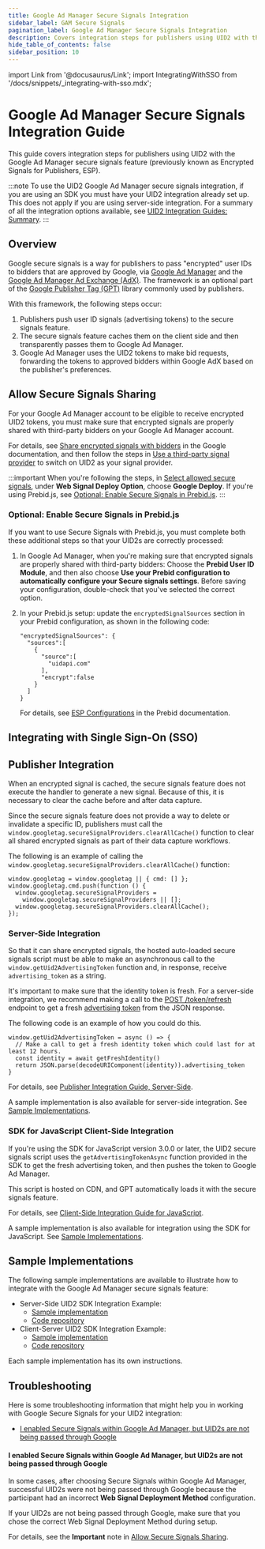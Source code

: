 ```yaml
---
title: Google Ad Manager Secure Signals Integration
sidebar_label: GAM Secure Signals
pagination_label: Google Ad Manager Secure Signals Integration
description: Covers integration steps for publishers using UID2 with the Google Ad ManagerSecure Signals feature.
hide_table_of_contents: false
sidebar_position: 10
---
```


import Link from '@docusaurus/Link';
import IntegratingWithSSO from '/docs/snippets/_integrating-with-sso.mdx';

# Google Ad Manager Secure Signals Integration Guide

This guide covers integration steps for publishers using UID2 with the Google Ad Manager secure signals feature (previously known as Encrypted Signals for Publishers, ESP).

:::note
To use the UID2 Google Ad Manager secure signals integration, if you are using an SDK you must have your UID2 integration already set up. This does not apply if you are using server-side integration. For a summary of all the integration options available, see [UID2 Integration Guides: Summary](summary-guides.md).
:::

## Overview

Google secure signals is a way for publishers to pass "encrypted" user IDs to bidders that are approved by Google, via [Google Ad Manager](https://admanager.google.com/home/) and the [Google Ad Manager Ad Exchange (AdX)](https://support.google.com/admanager/answer/6321605?hl=en). The framework is an optional part of the <a href="https://developers.google.com/publisher-tag/guides/get-started">Google Publisher Tag (GPT)</a> library commonly used by publishers.

With this framework, the following steps occur:

1. Publishers push user ID signals (advertising tokens) to the secure signals feature.
2. The secure signals feature caches them on the client side and then transparently passes them to Google Ad Manager.
3. Google Ad Manager uses the UID2 tokens to make bid requests, forwarding the tokens to approved bidders within Google AdX based on the publisher's preferences.

## Allow Secure Signals Sharing

For your Google Ad Manager account to be eligible to receive encrypted UID2 tokens, you must make sure that encrypted signals are properly shared with third-party bidders on your Google Ad Manager account.

For details, see [Share encrypted signals with bidders](https://support.google.com/admanager/answer/10488752) in the Google documentation, and then follow the steps in [Use a third-party signal provider](https://developers.google.com/interactive-media-ads/docs/sdks/html5/client-side/securesignals) to switch on UID2 as your signal provider.

:::important
When you're following the steps, in [Select allowed secure signals](https://support.google.com/admanager/answer/10488752#select-signals), under **Web Signal Deploy Option**, choose **Google Deploy**. If you're using Prebid.js, see [Optional: Enable Secure Signals in Prebid.js](#optional-enable-secure-signals-in-prebidjs).
:::

### Optional: Enable Secure Signals in Prebid.js

If you want to use Secure Signals with Prebid.js, you must complete both these additional steps so that your UID2s are correctly processed:

1. In Google Ad Manager, when you're making sure that encrypted signals are properly shared with third-party bidders: Choose the **Prebid User ID Module**, and then also choose **Use your Prebid configuration to automatically configure your Secure signals settings**. Before saving your configuration, double-check that you've selected the correct option.

1. In your Prebid.js setup: update the `encryptedSignalSources` section in your Prebid configuration, as shown in the following code:

   ```
   "encryptedSignalSources": {
     "sources":[
       {
         "source":[
           "uidapi.com"
         ],
         "encrypt":false
       }
     ]
   }
   ```

   For details, see [ESP Configurations](https://docs.prebid.org/dev-docs/modules/userId.html#esp-configurations) in the Prebid documentation.

## Integrating with Single Sign-On (SSO)

<IntegratingWithSSO />

## Publisher Integration

When an encrypted signal is cached, the secure signals feature does not execute the handler to generate a new signal. Because of this, it is necessary to clear the cache before and after data capture.

Since the secure signals feature does not provide a way to delete or invalidate a specific ID, publishers must call the `window.googletag.secureSignalProviders.clearAllCache()` function to clear all shared encrypted signals as part of their data capture workflows.

The following is an example of calling the `window.googletag.secureSignalProviders.clearAllCache()` function:

```
window.googletag = window.googletag || { cmd: [] };
window.googletag.cmd.push(function () {
  window.googletag.secureSignalProviders =
    window.googletag.secureSignalProviders || [];
  window.googletag.secureSignalProviders.clearAllCache();
});
```

### Server-Side Integration

So that it can share encrypted signals, the hosted auto-loaded secure signals script must be able to make an asynchronous call to the `window.getUid2AdvertisingToken` function and, in response, receive `advertising_token` as a string.

It's important to make sure that the identity token is fresh. For a server-side integration, we recommend making a call to the [POST&nbsp;/token/refresh](../endpoints/post-token-refresh.md) endpoint to get a fresh [advertising token](../endpoints/post-token-refresh.md#decrypted-json-response-format) from the JSON response.

The following code is an example of how you could do this.

```
window.getUid2AdvertisingToken = async () => {
  // Make a call to get a fresh identity token which could last for at least 12 hours.
  const identity = await getFreshIdentity()
  return JSON.parse(decodeURIComponent(identity)).advertising_token
}
```

For details, see [Publisher Integration Guide, Server-Side](integration-publisher-server-side.md).

A sample implementation is also available for server-side integration. See [Sample Implementations](#sample-implementations).

### SDK for JavaScript Client-Side Integration

If you're using the SDK for JavaScript version 3.0.0 or later, the UID2 secure signals script uses the `getAdvertisingTokenAsync` function provided in the SDK to get the fresh advertising token, and then pushes the token to Google Ad Manager.

This script is hosted on CDN, and GPT automatically loads it with the secure signals feature. 

For details, see [Client-Side Integration Guide for JavaScript](integration-javascript-client-side.md).

A sample implementation is also available for integration using the SDK for JavaScript. See [Sample Implementations](#sample-implementations).

## Sample Implementations

The following sample implementations are available to illustrate how to integrate with the Google Ad Manager secure signals feature:

- Server-Side UID2 SDK Integration Example:
  - [Sample implementation](https://secure-signals-srvonly-integ.uidapi.com/)
  - [Code repository](https://github.com/IABTechLab/uid2-web-integrations/tree/main/examples/google-secure-signals-integration/server_only)
- Client-Server UID2 SDK Integration Example:
  - [Sample implementation](https://secure-signals-jssdk-integ.uidapi.com/)
  - [Code repository](https://github.com/IABTechLab/uid2-web-integrations/tree/main/examples/google-secure-signals-integration/with_sdk_v3)

Each sample implementation has its own instructions.

## Troubleshooting

Here is some troubleshooting information that might help you in working with Google Secure Signals for your UID2 integration:

- [I enabled Secure Signals within Google Ad Manager, but UID2s are not being passed through Google](#i-enabled-secure-signals-within-google-ad-manager-but-uid2s-are-not-being-passed-through-google)

#### I enabled Secure Signals within Google Ad Manager, but UID2s are not being passed through Google

In some cases, after choosing Secure Signals within Google Ad Manager, successful UID2s were not being passed through Google because the participant had an incorrect **Web Signal Deployment Method** configuration.

If your UID2s are not being passed through Google, make sure that you chose the correct Web Signal Deployment Method during setup.

For details, see the **Important** note in [Allow Secure Signals Sharing](#allow-secure-signals-sharing).
